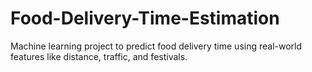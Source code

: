 # Food-Delivery-Time-Estimation
Machine learning project to predict food delivery time using real-world features like distance, traffic, and festivals.

